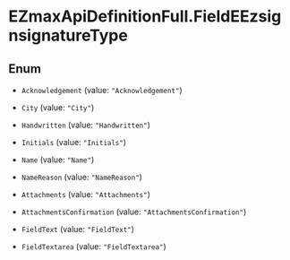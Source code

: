 # EZmaxApiDefinitionFull.FieldEEzsignsignatureType

## Enum


* `Acknowledgement` (value: `"Acknowledgement"`)

* `City` (value: `"City"`)

* `Handwritten` (value: `"Handwritten"`)

* `Initials` (value: `"Initials"`)

* `Name` (value: `"Name"`)

* `NameReason` (value: `"NameReason"`)

* `Attachments` (value: `"Attachments"`)

* `AttachmentsConfirmation` (value: `"AttachmentsConfirmation"`)

* `FieldText` (value: `"FieldText"`)

* `FieldTextarea` (value: `"FieldTextarea"`)


